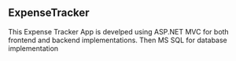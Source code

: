 ## ExpenseTracker



This Expense Tracker App is develped using ASP.NET MVC for both frontend and backend implementations. Then MS SQL for database implementation
